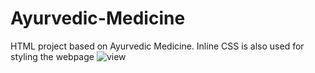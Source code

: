 # Ayurvedic-Medicine
HTML project based on Ayurvedic Medicine. Inline CSS is also used for styling the webpage 
![view](https://user-images.githubusercontent.com/68276852/123559064-75c89a00-d7b7-11eb-982a-2b222e62f991.png)
